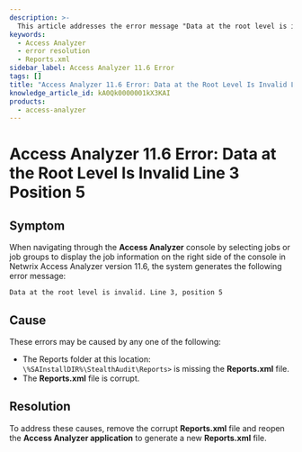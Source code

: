 ```yaml
---
description: >-
  This article addresses the error message "Data at the root level is invalid" encountered in Netwrix Access Analyzer version 11.6, detailing its causes and resolutions.
keywords:
  - Access Analyzer
  - error resolution
  - Reports.xml
sidebar_label: Access Analyzer 11.6 Error
tags: []
title: "Access Analyzer 11.6 Error: Data at the Root Level Is Invalid Line 3 Position 5"
knowledge_article_id: kA0Qk0000001kX3KAI
products:
  - access-analyzer
---
```


# Access Analyzer 11.6 Error: Data at the Root Level Is Invalid Line 3 Position 5

## Symptom

When navigating through the **Access Analyzer** console by selecting jobs or job groups to display the job information on the right side of the console in Netwrix Access Analyzer version 11.6, the system generates the following error message:

```
Data at the root level is invalid. Line 3, position 5
```

## Cause

These errors may be caused by any one of the following:

- The Reports folder at this location: `\%SAInstallDIR%\StealthAudit\Reports>` is missing the **Reports.xml** file.
- The **Reports.xml** file is corrupt.

## Resolution

To address these causes, remove the corrupt **Reports.xml** file and reopen the **Access Analyzer application** to generate a new **Reports.xml** file.